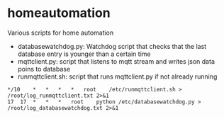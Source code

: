 # homeautomation
Various scripts for home automation

* databasewatchdog.py: Watchdog script that checks that the last database entry is younger than a certain time
* mqttclient.py: script that listens to mqtt stream and writes json data poins to database
* runmqttclient.sh: script that runs mqttclient.py if not already running

```
*/10	*	*	*	*	root	/etc/runmqttclient.sh > /root/log_runmqttclient.txt 2>&1
17	17	*	*	*	root	python /etc/databasewatchdog.py > /root/log_databasewatchdog.txt 2>&1
```
